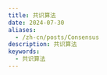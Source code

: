 ```yaml
---
title: 共识算法
date: 2024-07-30
aliases:
  - /zh-cn/posts/Consensus
description: 共识算法
keywords:
  - 共识算法
---
```

